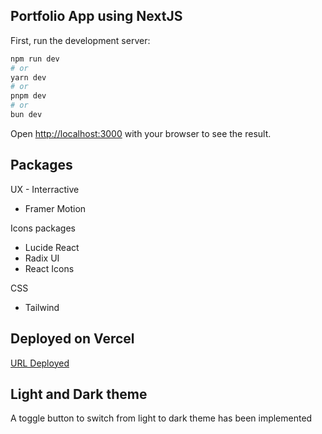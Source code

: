 ## Portfolio App using NextJS

First, run the development server:

```bash
npm run dev
# or
yarn dev
# or
pnpm dev
# or
bun dev
```

Open [http://localhost:3000](http://localhost:3000) with your browser to see the result.

## Packages

UX - Interractive

* Framer Motion

Icons packages

- Lucide React
- Radix UI
- React Icons

CSS

* Tailwind

## Deployed on Vercel

[URL Deployed](https://george.vercel.app)

## Light and Dark theme

A toggle button to switch from light to dark theme has been implemented
